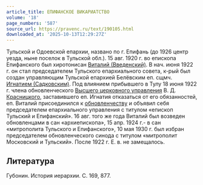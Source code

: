 ```yaml
---
article_title: ЕПИФАНСКОЕ ВИКАРИАТСТВО
volume: '18'
page_numbers: '587'
source_url: https://pravenc.ru/text/190105.html
downloaded_at: '2025-10-13T12:29:27Z'
---
```


Тульской и Одоевской епархии, названо по г. Епифань (до 1926 центр уезда, ныне поселок в Тульской обл.). 15 авг. 1920 г. во епископа Епифанского был хиротонисан [Виталий (Введенский)](<https://pravenc.ru/text/Виталий (Введенский).html>). В нач. июня 1922 г. он стал председателем Тульского епархиального совета, к-рый был создан управляющим Тульской епархией Белёвским еп. сщмч. [Игнатием (Садковским)](<https://pravenc.ru/text/Игнатием (Садковским).html>). Под влиянием прибывшего в Тулу 18 июня 1922 г. члена обновленческого [Высшего церковного управления](<https://pravenc.ru/text/Высшее Церковное Управление.html>) В. Д. [Красницкого](https://pravenc.ru/text/Красницкий.html), заставившего еп. Игнатия отказаться от его обязанностей, еп. Виталий присоединился к [обновленчеству](https://pravenc.ru/text/обновленчество.html) и объявил себя председателем епархиального управления с титулом «епископ Тульский и Епифанский». 16 авг. того же года Виталий был возведен обновленцами в сан «архиепископа», 15 апр. 1924 г.- в сан «митрополита Тульского и Епифанского», 10 мая 1930 г. был избран председателем обновленческого синода с титулом «митрополит Московский и Тульский». После 1922 г. Е. в. не замещалось.

## Литература

Губонин. История иерархии. С. 169, 877.
